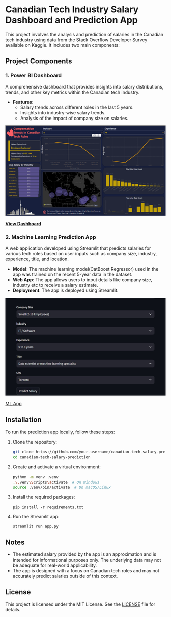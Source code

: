 # Canadian Tech Industry Salary Dashboard and Prediction App

This project involves the analysis and prediction of salaries in the Canadian tech industry using data from the Stack Overflow Developer Survey available on Kaggle. It includes two main components:

## Project Components

### 1. Power BI Dashboard
 A comprehensive dashboard that provides insights into salary distributions, trends, and other key metrics within the Canadian tech industry.
 
- **Features**:
  - Salary trends across different roles in the last 5 years.
  - Insights into industry-wise salary trends.
  - Analysis of the impact of company size on salaries.
    
![](Dashboard.png)

[**View Dashboard**](URL)

### 2. Machine Learning Prediction App
A web application developed using Streamlit that predicts salaries for various tech roles based on user inputs such as company size, industry, experience, title, and location.

- **Model**: The machine learning model(CatBoost Regressor) used in the app was trained on the recent 5-year data in the dataset.
- **Web App**: The app allows users to input details like company size, industry etc to receive a salary estimate.
- **Deployment**: The app is deployed using Streamlit.

![](Salary-app.jpg)

[ML App](https://canadian-tech-job-salary-prediction-and-analysis-hwi24aoawtwoi.streamlit.app/)

## Installation

To run the prediction app locally, follow these steps:

1. Clone the repository:
   ```bash
   git clone https://github.com/your-username/canadian-tech-salary-prediction.git
   cd canadian-tech-salary-prediction
   ```

2. Create and activate a virtual environment:
   ```bash
   python -m venv .venv
   .\.venv\Scripts\activate  # On Windows
   source .venv/bin/activate  # On macOS/Linux
   ```

3. Install the required packages:
   ```
   pip install -r requirements.txt
   ```

4. Run the Streamlit app:
   ```
   streamlit run app.py
   ```


## Notes

- The estimated salary provided by the app is an approximation and is intended for informational purposes only. The underlying data may not be adequate for real-world applicability.
- The app is designed with a focus on Canadian tech roles and may not accurately predict salaries outside of this context.

## License

This project is licensed under the MIT License. See the [LICENSE](LICENSE) file for details.

